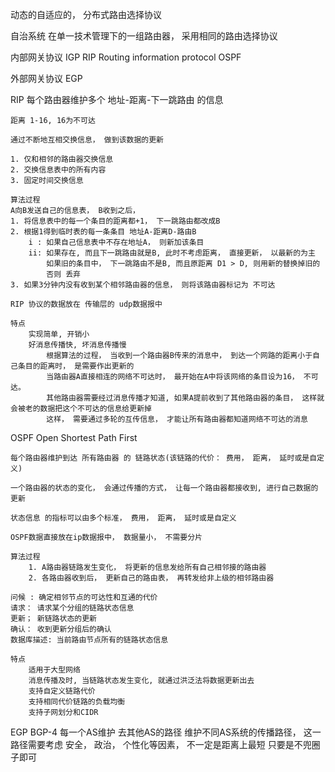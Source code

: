 动态的自适应的， 分布式路由选择协议

自治系统
    在单一技术管理下的一组路由器， 采用相同的路由选择协议

内部网关协议 IGP
    RIP Routing information protocol
    OSPF

外部网关协议 EGP

RIP
    每个路由器维护多个 地址-距离-下一跳路由 的信息

    距离 1-16, 16为不可达

    通过不断地互相交换信息， 做到该数据的更新

    1. 仅和相邻的路由器交换信息
    2. 交换信息表中的所有内容
    3. 固定时间交换信息

    算法过程
    A向B发送自己的信息表， B收到之后，
    1. 将信息表中的每一个条目的距离都+1， 下一跳路由都改成B
    2. 根据1得到临时表的每一条条目 地址A-距离D-路由B
        i : 如果自己信息表中不存在地址A， 则新加该条目
        ii: 如果存在, 而且下一跳路由就是B, 此时不考虑距离， 直接更新， 以最新的为主
            如果旧的条目中， 下一跳路由不是B, 而且原距离 D1 > D, 则用新的替换掉旧的
            否则 丢弃
    3. 如果3分钟内没有收到某个相邻路由器的信息， 则将该路由器标记为 不可达

    RIP 协议的数据放在 传输层的 udp数据报中

    特点
        实现简单, 开销小
        好消息传播快, 坏消息传播慢
            根据算法的过程， 当收到一个路由器B传来的消息中， 到达一个网路的距离小于自己条目的距离时， 是需要作出更新的
            当路由器A直接相连的网络不可达时， 最开始在A中将该网络的条目设为16， 不可达。
            其他路由器需要经过消息传播才知道, 如果A提前收到了其他路由器的条目， 这样就会被老的数据把这个不可达的信息给更新掉
            这样， 需要通过多轮的互传信息， 才能让所有路由器都知道网络不可达的消息

OSPF
    Open Shortest Path First

    每个路由器维护到达 所有路由器 的 链路状态(该链路的代价： 费用， 距离， 延时或是自定义)

    一个路由器的状态的变化， 会通过传播的方式， 让每一个路由器都接收到, 进行自己数据的更新

    状态信息 的指标可以由多个标准， 费用， 距离， 延时或是自定义

    OSPF数据直接放在ip数据报中， 数据量小， 不需要分片

    算法过程
        1. A路由器链路发生变化， 将更新的信息发给所有自己相邻接的路由器
        2. 各路由器收到后， 更新自己的路由表， 再转发给非上级的相邻路由器

    问候 : 确定相邻节点的可达性和互通的代价
    请求： 请求某个分组的链路状态信息
    更新； 新链路状态的更新
    确认： 收到更新分组后的确认
    数据库描述: 当前路由节点所有的链路状态信息

    特点
        适用于大型网络
        消息传播及时, 当链路状态发生变化, 就通过洪泛法将数据更新出去
        支持自定义链路代价
        支持相同代价链路的负载均衡
        支持子网划分和CIDR

EGP
    BGP-4
        每一个AS维护 去其他AS的路径
        维护不同AS系统的传播路径， 这一路径需要考虑 安全， 政治， 个性化等因素， 不一定是距离上最短
        只要是不兜圈子即可
